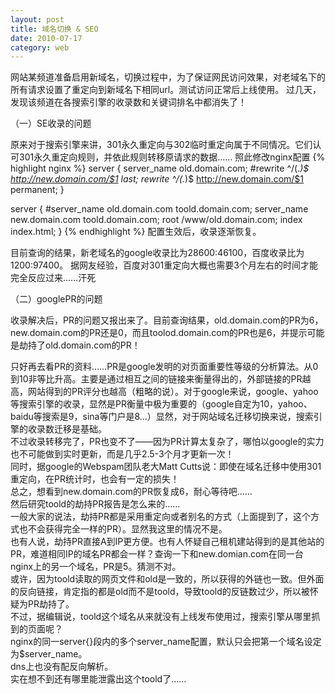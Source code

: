 ```yaml
---
layout: post
title: 域名切换 & SEO
date: 2010-07-17
category: web
---
```


网站某频道准备启用新域名，切换过程中，为了保证网民访问效果，对老域名下的所有请求设置了重定向到新域名下相同url。测试访问正常后上线使用。
过几天，发现该频道在各搜索引擎的收录数和关键词排名中都消失了！

（一）SE收录的问题

原来对于搜索引擎来讲，301永久重定向与302临时重定向属于不同情况。它们认可301永久重定向规则，并依此规则转移原请求的数据……
照此修改nginx配置
{% highlight nginx %}
server {
    server_name old.domain.com;
    #rewrite ^/(.*)$ http://new.domain.com/$1 last;
    rewrite ^/(.*)$ http://new.domain.com/$1 permanent;
}

server {
    #server_name old.domain.com toold.domain.com;
    server_name new.domain.com toold.domain.com;
    root /www/old.domain.com;
    index index.html;
}
{% endhighlight %}
配置生效后，收录逐渐恢复。

目前查询的结果，新老域名的google收录比为28600:46100，百度收录比为1200:97400。
据网友经验，百度对301重定向大概也需要3个月左右的时间才能完全反应过来……汗死

（二）googlePR的问题

收录解决后，PR的问题又报出来了。目前查询结果，old.domain.com的PR为6，new.domain.com的PR还是0，而且toolod.domain.com的PR也是6，并提示可能是劫持了old.domain.com的PR！

只好再去看PR的资料……PR是google发明的对页面重要性等级的分析算法。从0到10非等比升高。主要是通过相互之间的链接来衡量得出的，外部链接的PR越高，网站得到的PR评分也越高（粗略的说）。对于google来说，google、yahoo等搜索引擎的收录，显然是PR衡量中极为重要的（google自定为10，yahoo、baidu等搜索是9，sina等门户是8…）显然，对于网站域名迁移切换来说，搜索引擎的收录数迁移是基础。    
不过收录转移完了，PR也变不了——因为PR计算太复杂了，哪怕以google的实力也不可能做到实时更新，而是几乎2.5-3个月才更新一次！    
同时，据google的Webspam团队老大Matt Cutts说：即使在域名迁移中使用301重定向，在PR统计时，也会有一定的损失！    
总之，想看到new.domain.com的PR恢复成6，耐心等待吧……    
然后研究toold的劫持PR报告是怎么来的……    
一般大家的说法，劫持PR都是采用重定向或者别名的方式（上面提到了，这个方式也不会获得完全一样的PR）。显然我这里的情况不是。    
也有人说，劫持PR直接A到IP更方便。也有人怀疑自己租机建站得到的是其他站的PR，难道相同IP的域名PR都会一样？查询一下和new.domian.com在同一台nginx上的另一个域名，PR是5。猜测不对。    
或许，因为toold读取的网页文件和old是一致的，所以获得的外链也一致。但外面的反向链接，肯定指的都是old而不是toold，导致toold的反链数过少，所以被怀疑为PR劫持了。    
不过，据编辑说，toold这个域名从来就没有上线发布使用过，搜索引擎从哪里抓到的页面呢？    
nginx的同一server{}段内的多个server_name配置，默认只会把第一个域名设定为$server_name。    
dns上也没有配反向解析。    
实在想不到还有哪里能泄露出这个toold了……    
    
